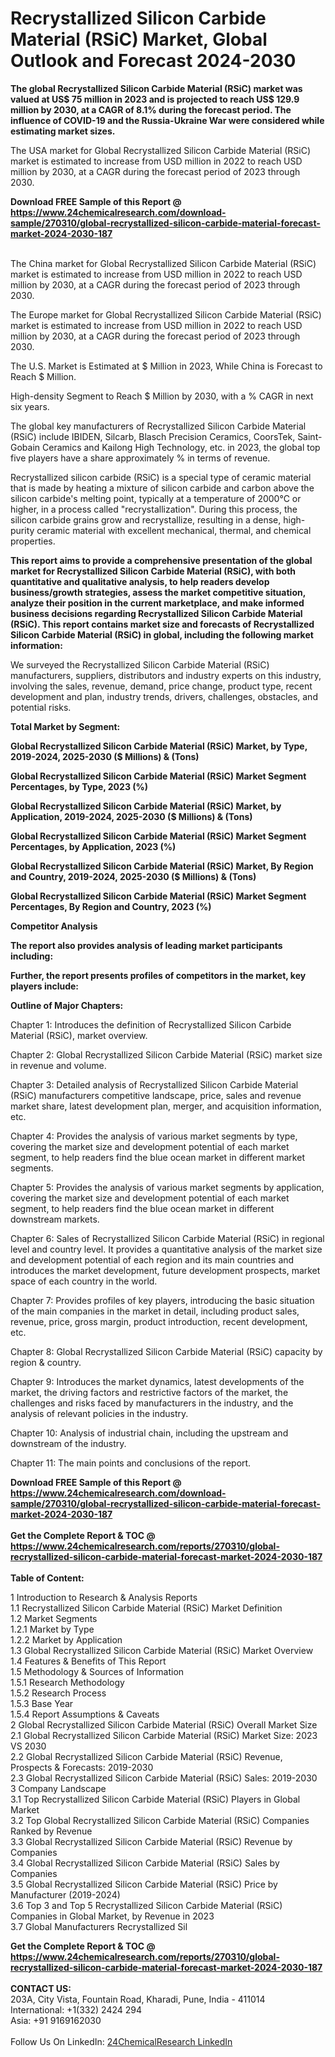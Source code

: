 <h1>Recrystallized Silicon Carbide Material (RSiC) Market, Global Outlook and Forecast 2024-2030</h1><p><strong>The global Recrystallized Silicon Carbide Material (RSiC) market was valued at US$ 75 million in 2023 and is projected to reach US$ 129.9 million by 2030, at a CAGR of 8.1% during the forecast period. The influence of COVID-19 and the Russia-Ukraine War were considered while estimating market sizes.</strong></p><p>
</p><p>The USA market for Global Recrystallized Silicon Carbide Material (RSiC) market is estimated to increase from USD million in 2022 to reach USD million by 2030, at a CAGR during the forecast period of 2023 through 2030.</p><div><b>Download FREE Sample of this Report @ 
            <a href="https://www.24chemicalresearch.com/download-sample/270310/global-recrystallized-silicon-carbide-material-forecast-market-2024-2030-187">
            https://www.24chemicalresearch.com/download-sample/270310/global-recrystallized-silicon-carbide-material-forecast-market-2024-2030-187</a></b></div><br><p>
</p><p>The China market for Global Recrystallized Silicon Carbide Material (RSiC) market is estimated to increase from USD million in 2022 to reach USD million by 2030, at a CAGR during the forecast period of 2023 through 2030.</p><p>
</p><p>The Europe market for Global Recrystallized Silicon Carbide Material (RSiC) market is estimated to increase from USD million in 2022 to reach USD million by 2030, at a CAGR during the forecast period of 2023 through 2030.</p><p>
</p><p>The U.S. Market is Estimated at $ Million in 2023, While China is Forecast to Reach $ Million.</p><p>
High-density Segment to Reach $ Million by 2030, with a % CAGR in next six years.</p><p>
The global key manufacturers of Recrystallized Silicon Carbide Material (RSiC) include IBIDEN, Silcarb, Blasch Precision Ceramics, CoorsTek, Saint-Gobain Ceramics and Kailong High Technology, etc. in 2023, the global top five players have a share approximately % in terms of revenue.</p><p>
Recrystallized silicon carbide (RSiC) is a special type of ceramic material that is made by heating a mixture of silicon carbide and carbon above the silicon carbide's melting point, typically at a temperature of 2000°C or higher, in a process called "recrystallization". During this process, the silicon carbide grains grow and recrystallize, resulting in a dense, high-purity ceramic material with excellent mechanical, thermal, and chemical properties.</p><p>
<strong>This report aims to provide a comprehensive presentation of the global market for Recrystallized Silicon Carbide Material (RSiC), with both quantitative and qualitative analysis, to help readers develop business/growth strategies, assess the market competitive situation, analyze their position in the current marketplace, and make informed business decisions regarding Recrystallized Silicon Carbide Material (RSiC). This report contains market size and forecasts of Recrystallized Silicon Carbide Material (RSiC) in global, including the following market information:</strong></p><p>
</p><p>
</p><p>We surveyed the Recrystallized Silicon Carbide Material (RSiC) manufacturers, suppliers, distributors and industry experts on this industry, involving the sales, revenue, demand, price change, product type, recent development and plan, industry trends, drivers, challenges, obstacles, and potential risks.</p><p>
<strong>Total Market by Segment:</strong></p><p>
<strong>Global Recrystallized Silicon Carbide Material (RSiC) Market, by Type, 2019-2024, 2025-2030 ($ Millions) &amp; (Tons)</strong></p><p>
<strong>Global Recrystallized Silicon Carbide Material (RSiC) Market Segment Percentages, by Type, 2023 (%)</strong></p><p>
</p><p>
<strong>Global Recrystallized Silicon Carbide Material (RSiC) Market, by Application, 2019-2024, 2025-2030 ($ Millions) &amp; (Tons)</strong></p><p>
<strong>Global Recrystallized Silicon Carbide Material (RSiC) Market Segment Percentages, by Application, 2023 (%)</strong></p><p>
</p><p>
<strong>Global Recrystallized Silicon Carbide Material (RSiC) Market, By Region and Country, 2019-2024, 2025-2030 ($ Millions) &amp; (Tons)</strong></p><p>
<strong>Global Recrystallized Silicon Carbide Material (RSiC) Market Segment Percentages, By Region and Country, 2023 (%)</strong></p><p>
</p><p>
	</p><p>
<strong>Competitor Analysis</strong></p><p>
<strong>The report also provides analysis of leading market participants including:</strong></p><p>
</p><p>
<strong>Further, the report presents profiles of competitors in the market, key players include:</strong></p><p>
</p><p>
<strong>Outline of Major Chapters:</strong></p><p>
</p><p>Chapter 1: Introduces the definition of Recrystallized Silicon Carbide Material (RSiC), market overview.</p><p>
Chapter 2: Global Recrystallized Silicon Carbide Material (RSiC) market size in revenue and volume.</p><p>
Chapter 3: Detailed analysis of Recrystallized Silicon Carbide Material (RSiC) manufacturers competitive landscape, price, sales and revenue market share, latest development plan, merger, and acquisition information, etc.</p><p>
Chapter 4: Provides the analysis of various market segments by type, covering the market size and development potential of each market segment, to help readers find the blue ocean market in different market segments.</p><p>
Chapter 5: Provides the analysis of various market segments by application, covering the market size and development potential of each market segment, to help readers find the blue ocean market in different downstream markets.</p><p>
Chapter 6: Sales of Recrystallized Silicon Carbide Material (RSiC) in regional level and country level. It provides a quantitative analysis of the market size and development potential of each region and its main countries and introduces the market development, future development prospects, market space of each country in the world.</p><p>
Chapter 7: Provides profiles of key players, introducing the basic situation of the main companies in the market in detail, including product sales, revenue, price, gross margin, product introduction, recent development, etc.</p><p>
Chapter 8: Global Recrystallized Silicon Carbide Material (RSiC) capacity by region &amp; country.</p><p>
Chapter 9: Introduces the market dynamics, latest developments of the market, the driving factors and restrictive factors of the market, the challenges and risks faced by manufacturers in the industry, and the analysis of relevant policies in the industry.</p><p>
Chapter 10: Analysis of industrial chain, including the upstream and downstream of the industry.</p><p>
Chapter 11: The main points and conclusions of the report.</p><div><b>Download FREE Sample of this Report @ 
            <a href="https://www.24chemicalresearch.com/download-sample/270310/global-recrystallized-silicon-carbide-material-forecast-market-2024-2030-187">
            https://www.24chemicalresearch.com/download-sample/270310/global-recrystallized-silicon-carbide-material-forecast-market-2024-2030-187</a></b></div><br><div><b>Get the Complete Report & TOC @ 
            <a href="https://www.24chemicalresearch.com/reports/270310/global-recrystallized-silicon-carbide-material-forecast-market-2024-2030-187">
            https://www.24chemicalresearch.com/reports/270310/global-recrystallized-silicon-carbide-material-forecast-market-2024-2030-187</a></b></div><br>
            <b>Table of Content:</b><p>1 Introduction to Research & Analysis Reports<br />
    1.1 Recrystallized Silicon Carbide Material (RSiC) Market Definition<br />
    1.2 Market Segments<br />
        1.2.1 Market by Type<br />
        1.2.2 Market by Application<br />
    1.3 Global Recrystallized Silicon Carbide Material (RSiC) Market Overview<br />
    1.4 Features & Benefits of This Report<br />
    1.5 Methodology & Sources of Information<br />
        1.5.1 Research Methodology<br />
        1.5.2 Research Process<br />
        1.5.3 Base Year<br />
        1.5.4 Report Assumptions & Caveats<br />
2 Global Recrystallized Silicon Carbide Material (RSiC) Overall Market Size<br />
    2.1 Global Recrystallized Silicon Carbide Material (RSiC) Market Size: 2023 VS 2030<br />
    2.2 Global Recrystallized Silicon Carbide Material (RSiC) Revenue, Prospects & Forecasts: 2019-2030<br />
    2.3 Global Recrystallized Silicon Carbide Material (RSiC) Sales: 2019-2030<br />
3 Company Landscape<br />
    3.1 Top Recrystallized Silicon Carbide Material (RSiC) Players in Global Market<br />
    3.2 Top Global Recrystallized Silicon Carbide Material (RSiC) Companies Ranked by Revenue<br />
    3.3 Global Recrystallized Silicon Carbide Material (RSiC) Revenue by Companies<br />
    3.4 Global Recrystallized Silicon Carbide Material (RSiC) Sales by Companies<br />
    3.5 Global Recrystallized Silicon Carbide Material (RSiC) Price by Manufacturer (2019-2024)<br />
    3.6 Top 3 and Top 5 Recrystallized Silicon Carbide Material (RSiC) Companies in Global Market, by Revenue in 2023<br />
    3.7 Global Manufacturers Recrystallized Sil</p><div><b>Get the Complete Report & TOC @ 
            <a href="https://www.24chemicalresearch.com/reports/270310/global-recrystallized-silicon-carbide-material-forecast-market-2024-2030-187">
            https://www.24chemicalresearch.com/reports/270310/global-recrystallized-silicon-carbide-material-forecast-market-2024-2030-187</a></b></div><br><b>CONTACT US:</b><br>
            203A, City Vista, Fountain Road, Kharadi, Pune, India - 411014<br>
            International: +1(332) 2424 294<br>
            Asia: +91 9169162030 <br><br>
            Follow Us On LinkedIn: <a href="https://www.linkedin.com/company/24chemicalresearch/">24ChemicalResearch LinkedIn</a>